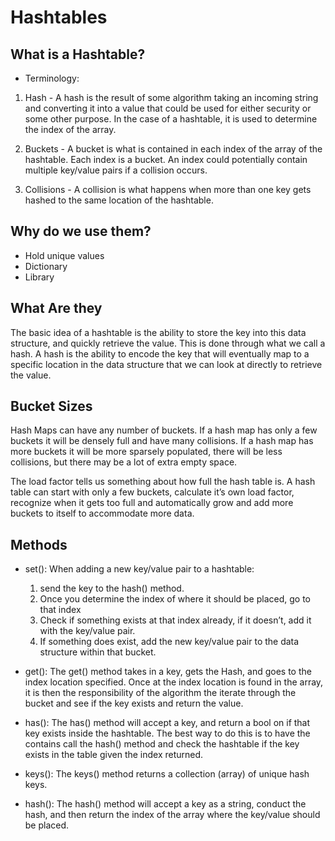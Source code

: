 # Hashtables

## What is a Hashtable?

- Terminology:

1. Hash - A hash is the result of some algorithm taking an incoming string and converting it into a value that could be used for either security or some other purpose. In the case of a hashtable, it is used to determine the index of the array.

2. Buckets - A bucket is what is contained in each index of the array of the hashtable. Each index is a bucket. An index could potentially contain multiple key/value pairs if a collision occurs.

3. Collisions - A collision is what happens when more than one key gets hashed to the same location of the hashtable.

## Why do we use them?

- Hold unique values
- Dictionary
- Library

## What Are they

The basic idea of a hashtable is the ability to store the key into this data structure, and quickly retrieve the value. This is done through what we call a hash. A hash is the ability to encode the key that will eventually map to a specific location in the data structure that we can look at directly to retrieve the value.

## Bucket Sizes

Hash Maps can have any number of buckets. If a hash map has only a few buckets it will be densely full and have many collisions. If a hash map has more buckets it will be more sparsely populated, there will be less collisions, but there may be a lot of extra empty space.

The load factor tells us something about how full the hash table is. A hash table can start with only a few buckets, calculate it’s own load factor, recognize when it gets too full and automatically grow and add more buckets to itself to accommodate more data.

## Methods

- set(): When adding a new key/value pair to a hashtable:
    1. send the key to the hash() method.
    2. Once you determine the index of where it should be placed, go to that index
    3. Check if something exists at that index already, if it doesn’t, add it with the key/value pair.
    4. If something does exist, add the new key/value pair to the data structure within that bucket.

- get(): The get() method takes in a key, gets the Hash, and goes to the index location specified. Once at the index location is found in the array, it is then the responsibility of the algorithm the iterate through the bucket and see if the key exists and return the value.

- has(): The has() method will accept a key, and return a bool on if that key exists inside the hashtable. The best way to do this is to have the contains call the hash() method and check the hashtable if the key exists in the table given the index returned.

- keys(): The keys() method returns a collection (array) of unique hash keys.

- hash(): The hash() method will accept a key as a string, conduct the hash, and then return the index of the array where the key/value should be placed.
